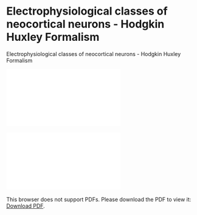 # Electrophysiological classes of neocortical neurons - Hodgkin Huxley Formalism
Electrophysiological classes of neocortical neurons - Hodgkin Huxley Formalism

![image](Images/profileCS.pdf)

<object data="Images/profileCS.pdf" type="application/pdf" width="700px" height="700px">
    <embed src="Images/profileCS.pdf">
        <p>This browser does not support PDFs. Please download the PDF to view it: <a href="Images/profileCS.pdf">Download PDF</a>.</p>
    </embed>
</object>
